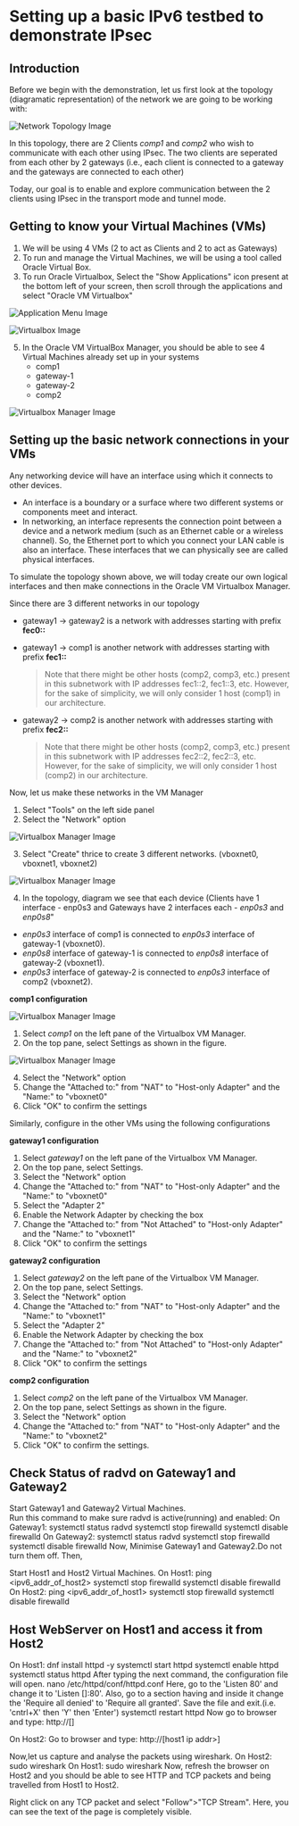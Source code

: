 # Setting up a basic IPv6 testbed to demonstrate IPsec
## Introduction
Before we begin with the demonstration, let us first look at the topology (diagramatic representation) of the network we are going to be working with:

![Network Topology Image](/IPSec/images/topology.png)

In this topology, there are 2 Clients *comp1* and *comp2* who wish to communicate with each other using IPsec. The two clients are seperated from each other by 2 gateways (i.e., each client is connected to a gateway and the gateways are connected to each other)

Today, our goal is to enable and explore communication between the 2 clients using IPsec in the transport mode and tunnel mode. 

## Getting to know your Virtual Machines (VMs)
1. We will be using 4 VMs (2 to act as Clients and 2 to act as Gateways)
2. To run and manage the Virtual Machines, we will be using a tool called Oracle Virtual Box.
3. To run Oracle Virtualbox, Select the "Show Applications" icon present at the bottom left of your screen, then scroll through the applications and select "Oracle VM Virtualbox"

![Application Menu Image](/IPSec/images/Application-Menu.png)

![Virtualbox Image](/IPSec/images/Virtualbox.png)

5. In the Oracle VM VirtualBox Manager, you should be able to see 4 Virtual Machines already set up in your systems
   - comp1
   - gateway-1
   - gateway-2
   - comp2

![Virtualbox Manager Image](/IPSec/images/vmMenu.png)

## Setting up the basic network connections in your VMs
Any networking device will have an interface using which it connects to other devices. 
- An interface is a boundary or a surface where two different systems or components meet and interact.
- In networking, an interface represents the connection point between a device and a network medium (such as an Ethernet cable or a wireless channel).
So, the Ethernet port to which you connect your LAN cable is also an interface. These interfaces that we can physically see are called physical interfaces.

To simulate the topology shown above, we will today create our own logical interfaces and then make connections in the Oracle VM Virtualbox Manager.

Since there are 3 different networks in our topology 
   - gateway1 -> gateway2 is a network with addresses starting with prefix **fec0::**
   - gateway1 -> comp1 is another network with addresses starting with prefix **fec1::**
     
     > Note that there might be other hosts (comp2, comp3, etc.) present in this subnetwork with IP addresses fec1::2, fec1::3, etc. However, for the sake of simplicity, we will only consider 1 host (comp1) in our architecture.
     
   - gateway2 -> comp2 is another network with addresses starting with prefix **fec2::**

     > Note that there might be other hosts (comp2, comp3, etc.) present in this subnetwork with IP addresses fec2::2, fec2::3, etc. However, for the sake of simplicity, we will only consider 1 host (comp2) in our architecture.

Now, let us make these networks in the VM Manager

   1. Select "Tools" on the left side panel
   2. Select the "Network" option

   ![Virtualbox Manager Image](/IPSec/images/network2.png)

   3. Select "Create" thrice to create 3 different networks. (vboxnet0, vboxnet1, vboxnet2)

   ![Virtualbox Manager Image](/IPSec/images/network3.png)

   4. In the topology, diagram we see that each device (Clients have 1 interface - enp0s3 and Gateways have 2 interfaces each - *enp0s3* and *enp0s8*"
   - *enp0s3* interface of comp1 is connected to *enp0s3* interface of gateway-1 (vboxnet0). 
   - *enp0s8* interface of gateway-1 is connected to *enp0s8* interface of gateway-2 (vboxnet1). 
   - *enp0s3* interface of gateway-2 is connected to *enp0s3* interface of comp2 (vboxnet2).

   **comp1 configuration**
   
   ![Virtualbox Manager Image](/IPSec/images/network1.png)
   
   1. Select *comp1* on the left pane of the Virtualbox VM Manager.
   2. On the top pane, select Settings as shown in the figure.

   ![Virtualbox Manager Image](/IPSec/images/network4.png)

   4. Select the "Network" option
   5. Change the "Attached to:" from "NAT" to "Host-only Adapter" and the "Name:" to "vboxnet0"
   6. Click "OK" to confirm the settings

   Similarly, configure in the other VMs using the following configurations
      
   **gateway1 configuration**
   1. Select *gateway1* on the left pane of the Virtualbox VM Manager.
   2. On the top pane, select Settings.
   3. Select the "Network" option
   4. Change the "Attached to:" from "NAT" to "Host-only Adapter" and the "Name:" to "vboxnet0"
   5. Select the "Adapter 2"
   6. Enable the Network Adapter by checking the box
   7. Change the "Attached to:" from "Not Attached" to "Host-only Adapter" and the "Name:" to "vboxnet1"
   8. Click "OK" to confirm the settings
    
   **gateway2 configuration**
   1. Select *gateway2* on the left pane of the Virtualbox VM Manager.
   2. On the top pane, select Settings.
   3. Select the "Network" option
   4. Change the "Attached to:" from "NAT" to "Host-only Adapter" and the "Name:" to "vboxnet1"
   5. Select the "Adapter 2"
   6. Enable the Network Adapter by checking the box
   7. Change the "Attached to:" from "Not Attached" to "Host-only Adapter" and the "Name:" to "vboxnet2"
   8. Click "OK" to confirm the settings
    
   **comp2 configuration**
   1. Select *comp2* on the left pane of the Virtualbox VM Manager.
   2. On the top pane, select Settings as shown in the figure.
   3. Select the "Network" option
   4. Change the "Attached to:" from "NAT" to "Host-only Adapter" and the "Name:" to "vboxnet2"
   5. Click "OK" to confirm the settings.






## Check Status of radvd on Gateway1 and Gateway2
Start Gateway1 and Gateway2 Virtual Machines.  
Run this command to make sure radvd is active(running) and enabled:
   On Gateway1:  systemctl status radvd
                 systemctl stop firewalld
                 systemctl disable firewalld
   On Gateway2:  systemctl status radvd
                 systemctl stop firewalld
                 systemctl disable firewalld
Now, Minimise Gateway1 and Gateway2.Do not turn them off. Then,

Start Host1 and Host2 Virtual Machines.
   On Host1: ping <ipv6_addr_of_host2>
             systemctl stop firewalld
             systemctl disable firewalld
   On Host2: ping <ipv6_addr_of_host1>
             systemctl stop firewalld
             systemctl disable firewalld
             
## Host WebServer on Host1 and access it from Host2
On Host1: dnf install httpd -y
          systemctl start httpd
          systemctl enable httpd
          systemctl status httpd
After typing the next command, the configuration file will open.
          nano /etc/httpd/conf/httpd.conf
Here, go to the 'Listen 80' and change it to 'Listen [<your device ip>]:80'. 
Also, go to a section having <Directory></Directory> and inside it change the 'Require all denied' to 'Require all granted'.
Save the file and exit.(i.e. 'cntrl+X' then 'Y' then 'Enter')
          systemctl restart httpd
Now go to browser and type:
          http://[<your ip addr>]

On Host2: Go to browser and type:
          http://[host1 ip addr>]

Now,let us capture and analyse the packets using wireshark. 
On Host2: sudo wireshark
On Host1: sudo wireshark
Now, refresh the browser on Host2 and you should be able to see HTTP and TCP packets and being travelled from Host1 to Host2.

Right click on any TCP packet and select "Follow">"TCP Stream". Here, you can see the text of the page is completely visible. 











